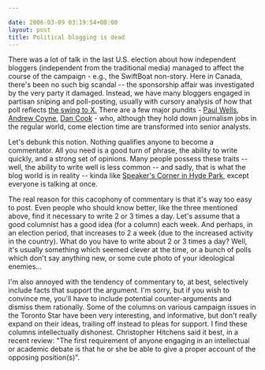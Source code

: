 ```yaml
---

date: 2006-03-09 03:19:54+00:00
layout: post
title: Political blogging is dead
---
```


There was a lot of talk in the last U.S. election about how independent bloggers (independent from the traditional media) managed to affect the course of the campaign - e.g., the SwiftBoat non-story.  Here in Canada, there's been no such big scandal -- the sponsorship affair was investigated by the very party it damaged.  Instead, we have many bloggers engaged in partisan sniping and poll-posting, usually with cursory analysis of how that poll reflects [the swing to X.](http://orangecow.org/pythonet/sketches/election.htm) There are a few major pundits - [Paul Wells](http://weblogs.macleans.ca/paulwells/), [Andrew Coyne](http://andrewcoyne.com/), [Dan Cook](http://www.theglobeandmail.com/servlet/story/RTGAM.20051109.wdancookblog/BNStory/National/?page=rss&id=RTGAM.20051109.wdancookblog) - who, although they hold down journalism jobs in the regular world, come election time are transformed into senior analysts.

Let's debunk this notion.  Nothing qualifies anyone to become a commentator.  All you need is a good turn of phrase, the ability to write quickly, and a strong set of opinions.  Many people possess these traits -- well, the ability to write well is less common -- and sadly, that is what the blog world is in reality -- kinda like [Speaker's Corner in Hyde Park](http://www.speakerscorner.net/), except everyone is talking at once.

The real reason for this cacophony of commentary is that it's way too easy to post.  Even people who should know better, like the three mentioned above, find it necessary to write 2 or 3 times a day.  Let's assume that a good columnist has a good idea (for a column) each week.  And perhaps, in an election period, that increases to 2 a week (due to the increased activity in the country). What do you have to write about 2 or 3 times a day? Well, it's usually something which seemed clever at the time, or a bunch of polls which don't say anything new, or some cute photo of your ideological enemies...

I'm also annoyed with the tendency of commentary to, at best, selectively include facts that support the argument.  I'm sorry, but if you wish to convince me, you'll have to include potential counter-arguments and dismiss them rationally.  Some of the columns on various campaign issues in the Toronto Star have been very interesting, and informative, but don't really expand on their ideas, trailing off instead to pleas for support.  I find these columns intellectually dishonest. Christopher Hitchens said it best, in a recent review: "The first requirement of anyone engaging in an intellectual or academic debate is that he or she be able to give a proper account of the opposing position(s)".
